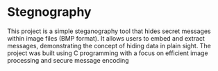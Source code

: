 # Stegnography
This project is a simple steganography tool that hides secret messages within image files (BMP format). It allows users to embed and extract messages, demonstrating the concept of hiding data in plain sight.  The project was built using C programming with a focus on efficient image processing and secure message encoding
